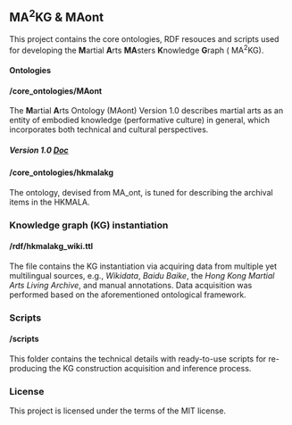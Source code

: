 ## MA<sup>2</sup>KG & MAont

This project contains the core ontologies, RDF resouces and scripts used for developing the <strong>M</strong>artial <strong>A</strong>rts <strong>MA</strong>sters <strong>K</strong>nowledge <strong>G</strong>raph ( MA<sup>2</sup>KG).

#### Ontologies

#### /core_ontologies/MAont

The <strong>M</strong>artial <strong>A</strong>rts Ontology (MAont) Version 1.0 describes martial arts as an entity of embodied knowledge (performative culture) in general, which incorporates both technical and cultural perspectives.
##### Version 1.0 [Doc](http://EncodingActs.github.io/doc/MAont/extract.html)

#### /core_ontologies/hkmalakg
The ontology, devised from MA_ont, is tuned for describing the archival items in the HKMALA.

### Knowledge graph (KG) instantiation

#### /rdf/hkmalakg_wiki.ttl
The file contains the KG instantiation via acquiring data from multiple yet multilingual sources, e.g., *Wikidata*, *Baidu Baike*, the *Hong Kong Martial Arts Living Archive*, and manual annotations. Data acquisition was performed based on the aforementioned ontological framework. 

### Scripts

#### /scripts
This folder contains the technical details with ready-to-use scripts for re-producing the KG construction acquisition and inference process. 

### License
This project is licensed under the terms of the MIT license.

